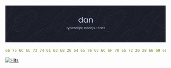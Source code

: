 ![image](./assets/header-crop.png)

```yaml
66 75 6C 6C 73 74 61 63 6B 20 64 65 76 65 6C 6F 70 65 72 20 28 6B 69 6E 64 61 29
```

[![Hits](https://hits-app.vercel.app/hits?url=https://github.com/dk-e&bgLeft=1b1e28&bgRight=292c3c&label=visits)](https://hits-app.vercel.app/)
